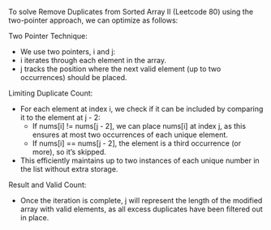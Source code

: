 To solve Remove Duplicates from Sorted Array II (Leetcode 80) using the two-pointer approach, we can optimize as follows:

Two Pointer Technique:
- We use two pointers, i and j:
- i iterates through each element in the array.
- j tracks the position where the next valid element (up to two occurrences) should be placed.

Limiting Duplicate Count:
- For each element at index i, we check if it can be included by comparing it to the element at j - 2:
  - If nums[i] != nums[j - 2], we can place nums[i] at index j, as this ensures at most two occurrences of each unique element.
  - If nums[i] == nums[j - 2], the element is a third occurrence (or more), so it’s skipped.
- This efficiently maintains up to two instances of each unique number in the list without extra storage.

Result and Valid Count:
- Once the iteration is complete, j will represent the length of the modified array with valid elements, as all excess duplicates have been filtered out in place.